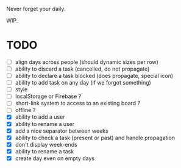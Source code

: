 Never forget your daily.

WIP.

# TODO

- [ ] align days across people (should dynamic sizes per row)
- [ ] ability to discard a task (cancelled, do not propagate)
- [ ] ability to declare a task blocked (does propagate, special icon)
- [ ] ability to add task on any day (if we forgot something)
- [ ] style
- [ ] localStorage or Firebase ?
- [ ] short-link system to access to an existing board ?
- [ ] offline ?
- [x] ability to add a user
- [x] ability to rename a user
- [x] add a nice separator between weeks
- [x] ability to check a task (present or past) and handle propagation 
- [x] don't display week-ends
- [x] ability to rename a task
- [x] create day even on empty days
